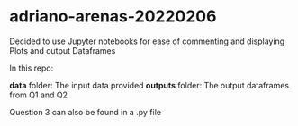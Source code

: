 # adriano-arenas-20220206

Decided to use Jupyter notebooks for ease of commenting and displaying Plots and output Dataframes

In this repo:

**data** folder: The input data provided
**outputs** folder: The output dataframes from Q1 and Q2

Question 3 can also be found in a .py file
